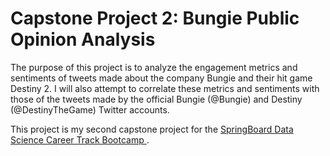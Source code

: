 # Capstone Project 2: Bungie Public Opinion Analysis

The purpose of this project is to analyze the engagement metrics and sentiments of tweets made about the company Bungie and their hit game Destiny 2. I will also attempt to correlate these metrics and sentiments with those of the tweets made by the official Bungie (@Bungie) and Destiny (@DestinyTheGame) Twitter accounts.

This project is my second capstone project for the 
<a href='https://www.springboard.com/workshops/data-science-career-track-course/'>
  SpringBoard Data Science Career Track Bootcamp
</a>.
